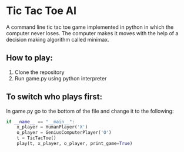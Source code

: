 # Tic Tac Toe AI

A command line tic tac toe game implemented in python in which the computer never loses.
The computer makes it moves with the help of a decision making algorithm called minimax.

## How to play:
1. Clone the repository
2. Run game.py using python interpreter

## To switch who plays first:
In game.py go to the bottom of the file and change it to the following:
```python
if __name__ == "__main__":
    x_player = HumanPlayer('X')
    o_player = GeniusComputerPlayer('O')
    t = TicTacToe()
    play(t, x_player, o_player, print_game=True)
```
